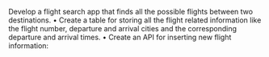 Develop a flight search app that finds all the possible flights between two destinations.
• Create a table for storing all the flight related information like the flight number,
departure and arrival cities and the corresponding departure and arrival times.
• Create an API for inserting new flight information:
